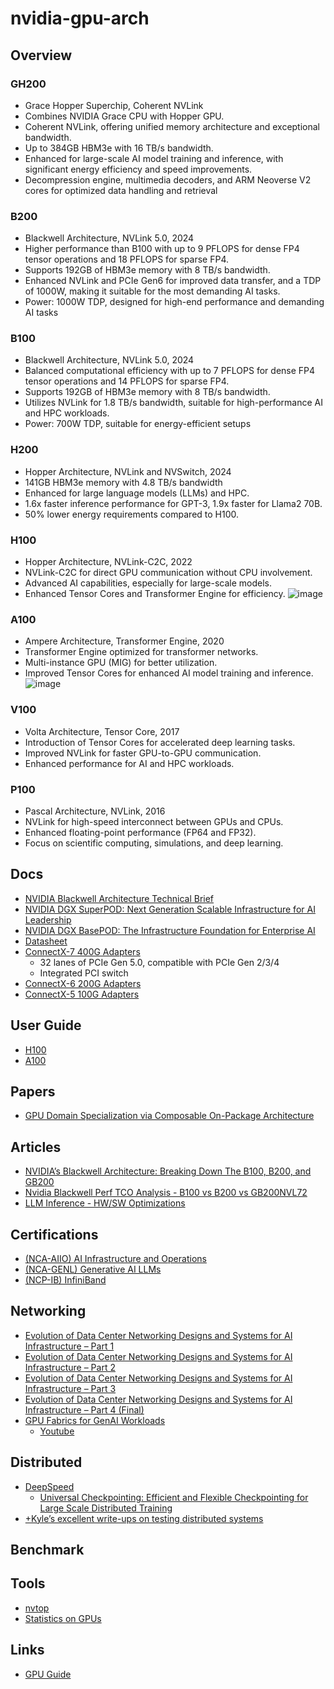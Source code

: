 # nvidia-gpu-arch

## Overview
### GH200 
- Grace Hopper Superchip, Coherent NVLink
- Combines NVIDIA Grace CPU with Hopper GPU.
- Coherent NVLink, offering unified memory architecture and exceptional bandwidth.
- Up to 384GB HBM3e with 16 TB/s bandwidth.
- Enhanced for large-scale AI model training and inference, with significant energy efficiency and speed improvements.
- Decompression engine, multimedia decoders, and ARM Neoverse V2 cores for optimized data handling and retrieval​

### B200
- Blackwell Architecture, NVLink 5.0, 2024
- Higher performance than B100 with up to 9 PFLOPS for dense FP4 tensor operations and 18 PFLOPS for sparse FP4.
- Supports 192GB of HBM3e memory with 8 TB/s bandwidth.
- Enhanced NVLink and PCIe Gen6 for improved data transfer, and a TDP of 1000W, making it suitable for the most demanding AI tasks.
- Power: 1000W TDP, designed for high-end performance and demanding AI tasks​ 

### B100 
- Blackwell Architecture, NVLink 5.0, 2024
- Balanced computational efficiency with up to 7 PFLOPS for dense FP4 tensor operations and 14 PFLOPS for sparse FP4.
- Supports 192GB of HBM3e memory with 8 TB/s bandwidth.
- Utilizes NVLink for 1.8 TB/s bandwidth, suitable for high-performance AI and HPC workloads.
- Power: 700W TDP, suitable for energy-efficient setups​

### H200
- Hopper Architecture, NVLink and NVSwitch, 2024
- 141GB HBM3e memory with 4.8 TB/s bandwidth
- Enhanced for large language models (LLMs) and HPC.
- 1.6x faster inference performance for GPT-3, 1.9x faster for Llama2 70B.
- 50% lower energy requirements compared to H100.

### H100 
- Hopper Architecture, NVLink-C2C, 2022
- NVLink-C2C for direct GPU communication without CPU involvement.
- Advanced AI capabilities, especially for large-scale models.
- Enhanced Tensor Cores and Transformer Engine for efficiency.
![image](https://github.com/ziwon/nvidia-gpu-arch/assets/152046/a7a709a3-3cab-4f98-bc42-5bcd4359a96e)

### A100
- Ampere Architecture, Transformer Engine, 2020
- Transformer Engine optimized for transformer networks.
- Multi-instance GPU (MIG) for better utilization.
- Improved Tensor Cores for enhanced AI model training and inference.
![image](https://github.com/ziwon/nvidia-gpu-arch/assets/152046/2d36f60e-42d6-404b-ba74-22c2f2b2eaea)

### V100 
- Volta Architecture, Tensor Core, 2017
- Introduction of Tensor Cores for accelerated deep learning tasks.
- Improved NVLink for faster GPU-to-GPU communication.
- Enhanced performance for AI and HPC workloads.

### P100 
- Pascal Architecture, NVLink, 2016
- NVLink for high-speed interconnect between GPUs and CPUs.
- Enhanced floating-point performance (FP64 and FP32).
- Focus on scientific computing, simulations, and deep learning.

## Docs
- [NVIDIA Blackwell Architecture Technical Brief](https://resources.nvidia.com/en-us-blackwell-architecture)
- [NVIDIA DGX SuperPOD: Next Generation Scalable Infrastructure for AI Leadership](https://docs.nvidia.com/https:/docs.nvidia.com/dgx-superpod-reference-architecture-dgx-h100.pdf)
- [NVIDIA DGX BasePOD: The Infrastructure Foundation for Enterprise AI](https://resources.nvidia.com/en-us-dgx-systems/nvidia-dgx-basepod)
- [Datasheet](https://resources.nvidia.com/en-us-dgx-systems/ai-enterprise-dgx)
- [ConnectX-7 400G Adapters](https://nvdam.widen.net/s/srdqzxgdr5/connectx-7-datasheet)
  - 32 lanes of PCIe Gen 5.0, compatible with PCIe Gen 2/3/4
  - Integrated PCI switch
- [ConnectX-6 200G Adapters](https://nvdam.widen.net/s/qpszhmhpzt/networking-overal-dpu-datasheet-connectx-6-dx-smartnic-1991450)
- [ConnectX-5 100G Adapters](https://network.nvidia.com/files/doc-2020/pb-connectx-5-en-card.pdf)


## User Guide
- [H100](https://docs.nvidia.com/dgx/dgxh100-user-guide/dgxh100-user-guide.pdf)
- [A100](/https://docs.nvidia.com/dgx/pdf/dgxa100-user-guide.pdf)

## Papers
- [GPU Domain Specialization via Composable On-Package Architecture](https://arxiv.org/abs/2104.02188)

## Articles
- [NVIDIA’s Blackwell Architecture: Breaking Down The B100, B200, and GB200](https://www.linkedin.com/pulse/nvidias-blackwell-architecture-breaking-down-b100-b200-gb200-wlp0c)
- [Nvidia Blackwell Perf TCO Analysis - B100 vs B200 vs GB200NVL72](https://www.semianalysis.com/p/nvidia-blackwell-perf-tco-analysis)
- [LLM Inference - HW/SW Optimizations](https://www.linkedin.com/pulse/llm-inference-hwsw-optimizations-sharada-yeluri-wfdyc)


## Certifications
- [(NCA-AIIO) AI Infrastructure and Operations](https://www.nvidia.com/en-us/learn/certification/ai-infrastructure-operations-associate/)
- [(NCA-GENL) Generative AI LLMs](https://www.nvidia.com/en-us/learn/certification/generative-ai-llm-associate/)
- [(NCP-IB) InfiniBand](https://www.nvidia.com/en-us/learn/certification/infiniband-professional/)

## Networking
- [Evolution of Data Center Networking Designs and Systems for AI Infrastructure – Part 1](https://www.linkedin.com/pulse/evolution-data-center-networking-designs-systems-ai-part-sujal-das-obyec/)
- [Evolution of Data Center Networking Designs and Systems for AI Infrastructure – Part 2](https://www.linkedin.com/pulse/evolution-data-center-networking-designs-systems-ai-part-sujal-das-hshtc/)
- [Evolution of Data Center Networking Designs and Systems for AI Infrastructure – Part 3](https://www.linkedin.com/pulse/evolution-data-center-networking-designs-systems-ai-part-sujal-das-lne4c/)
- [Evolution of Data Center Networking Designs and Systems for AI Infrastructure – Part 4 (Final)](https://www.linkedin.com/pulse/evolution-data-center-networking-designs-systems-ai-part-sujal-das-hiauc)
- [GPU Fabrics for GenAI Workloads](https://www.linkedin.com/pulse/gpu-fabrics-genai-workloads-sharada-yeluri-j8ghc)
  - [Youtube](https://www.youtube.com/watch?v=lTrHzqZ8Imo) 

## Distributed
- [DeepSpeed](https://github.com/microsoft/DeepSpeed)
  - [Universal Checkpointing: Efficient and Flexible Checkpointing for Large Scale Distributed Training](https://arxiv.org/abs/2406.18820)
- [+Kyle’s excellent write-ups on testing distributed systems](https://jepsen.io/analyses)

## Benchmark

## Tools
- [nvtop](https://github.com/Syllo/nvtop)
- [Statistics on GPUs](https://github.com/owensgroup/gpustats)

## Links
- [GPU Guide](https://github.com/mikeroyal/GPU-Guide)
